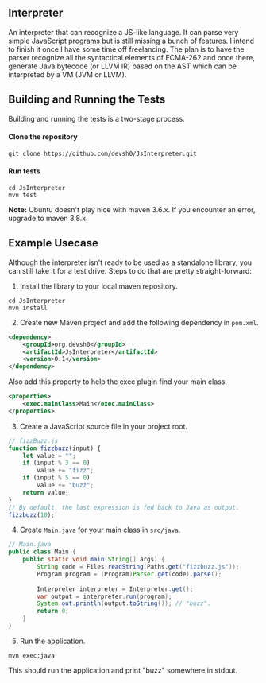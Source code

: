 ## Interpreter
An interpreter that can recognize a JS-like language. It can parse very simple JavaScript programs but is still missing
a bunch of features. I intend to finish it once I have some time off freelancing. The plan is to have the parser recognize
all the syntactical elements of ECMA-262 and once there, generate Java bytecode (or LLVM IR) based on the AST which can
be interpreted by a VM (JVM or LLVM).

## Building and Running the Tests
Building and running the tests is a two-stage process.

#### Clone the repository
```shell 
git clone https://github.com/devsh0/JsInterpreter.git
```

#### Run tests
```shell
cd JsInterpreter
mvn test
```
**Note:** Ubuntu doesn't play nice with maven 3.6.x. If you encounter an error, upgrade to maven 3.8.x.

## Example Usecase
Although the interpreter isn't ready to be used as a standalone library, you can still take it for a test drive. Steps to
do that are pretty straight-forward:

1. Install the library to your local maven repository.
```shell
cd JsInterpreter
mvn install
```

2. Create new Maven project and add the following dependency in `pom.xml`.
```xml
<dependency>
    <groupId>org.devsh0</groupId>
    <artifactId>JsInterpreter</artifactId>
    <version>0.1</version>
</dependency>
```

Also add this property to help the exec plugin find your main class.
```xml
<properties>
    <exec.mainClass>Main</exec.mainClass>
</properties>
```

3. Create a JavaScript source file in your project root.
```javascript
// fizzBuzz.js
function fizzbuzz(input) {
    let value = "";
    if (input % 3 == 0)
        value += "fizz";
    if (input % 5 == 0)
        value += "buzz";
    return value;
}
// By default, the last expression is fed back to Java as output.
fizzbuzz(10);
```

4. Create `Main.java` for your main class in `src/java`.

```java
// Main.java
public class Main {
    public static void main(String[] args) {
        String code = Files.readString(Paths.get("fizzbuzz.js"));
        Program program = (Program)Parser.get(code).parse();
        
        Interpreter interpreter = Interpreter.get();
        var output = interpreter.run(program);
        System.out.println(output.toString()); // "buzz".
        return 0;
    }
}
```

5. Run the application.
```shell
mvn exec:java
```

This should run the application and print "buzz" somewhere in stdout.
